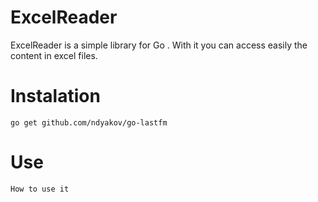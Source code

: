 ExcelReader
===========

ExcelReader is a simple library for Go .  With it you can access easily the content in excel files.

 Instalation
===========
```go get github.com/ndyakov/go-lastfm```

 Use
===========
```How to use it```
